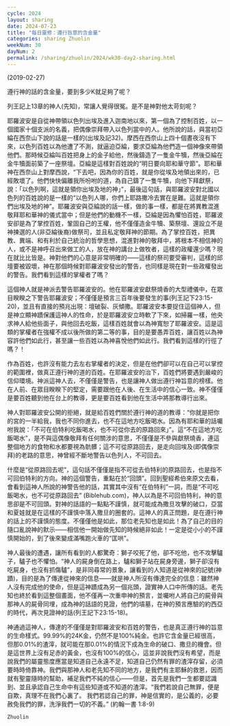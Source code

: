 ```yaml
---
cycle: 2024
layout: sharing
date: 2024-07-23
title: "每日靈修：遵行旨意的含金量"
categories: sharing Zhuolin
weekNum: 30
dayNum: 2
permalink: /sharing/zhuolin/2024/wk30-day2-sharing.html
---
```

(2019-02-27)

遵行神的話的含金量，要到多少K就足夠了呢？  

列王記上13章的神人(先知)，常讓人覺得很冤。是不是神對他太苛刻呢？  

耶羅波安是自從神帶領以色列出埃及進入迦南地以來，第一個為了控制百姓，以一個國家十個支派的名義，把偶像崇拜帶入以色列當中的人。他所說的話，與當初亞綸在西奈山下說的話是一樣的(出埃及記32)。摩西在西奈山上四十個晝夜沒有下來，以色列百姓以為他遭了不測，就逼迫亞綸，要求亞綸為他們造一個神像來帶領他們。那時候亞綸叫百姓把身上的金子給他，然後鑄造了一隻金牛犢，然後亞綸在金牛犢面前築了一座祭壇。亞綸是這樣對百姓說的“明日要向耶和華守節”。耶和華神在西奈山上對摩西說，“下去吧，因為你的百姓，就是你從埃及地領出來的，已經敗壞了。他們快快偏離我所吩咐的道，為自己鑄了一隻牛犢，向他下拜獻祭，說：「以色列啊，這就是領你出埃及地的神」”，最後這句話，與耶羅波安對北國以色列的百姓說的是一樣的“以色列人哪，你們上耶路撒冷去實在是難。這就是領你們出埃及地的神”。耶羅波安與亞綸說的話一樣，做的事一樣，都是在將異教混進敬拜耶和華神的儀式當中；但是他們的動機不一樣，亞綸是因為懼怕百姓，耶羅波安卻是為了掌控百姓，鞏固自己的王權，他不僅僅造金牛犢、築祭壇、還設立不是神揀選的人(非亞綸後裔)做祭司，並且私定敬拜神的節期。為了掌控百姓，把異教、異端、和有利於自己統治的哲學思想，混進對神的敬拜中，將根本不相信神的人，或不是神呼召出來做工的人，放在神的講台上做牧者，這樣的政權還少嗎？現在就比比皆是。神對他們的心意是非常明確的——這樣的祭司要受審判，這樣的邱壇要被毀壞，神在那個時候對耶羅波安發出的警告，也同樣是現在對一些政權發出的警告。我們看到這樣的掌權者了嗎？  

這個神人就是神派去警告耶羅波安的。他在耶羅波安獻祭燒香的大型禮儀中，在眾目睽睽之下警告耶羅波安；不僅僅是預言三百年後要發生的事(列王記下23:15-20)，並且有直接的預兆出現：壇破裂、灰傾撒。耶羅波安本要捉住這個神人，但是神立顯神蹟保護這神人的性命，於是耶羅波安立時軟了下來，如掃羅一樣，他央求神人給他些面子，與他回去吃飯，這樣百姓就會以為神寬恕了耶羅波安。這是這類的掌權者在強權不成以後所做的第二等的事，目的是要愚弄百姓，讓百姓以為神容許他們如此行，甚至讓一些百姓以為神喜悅他們如此行。我們看到這樣的行徑了嗎？！  

作為百姓，也許沒有能力去左右掌權者的決定，但是在他們卻可以在自己可以掌控的範圍裡，做真正遵行神的道的百姓。在耶羅波安的治下，百姓們將要遇到嚴峻的信仰環境。神派這神人去，不僅僅是警告，也是讓神人做出遵行神旨意的榜樣。他在人前、在眾目睽睽下的堅定，需要跟他在人後、在生活中的信心一致。神不僅僅是要百姓聽到他在台上的教導，更是要百姓看到他在生活中將那教導行出來。  

神人對耶羅波安公開的拒絕，就是給百姓們關於遵行神的道的教導：“你就是把你的宮的一半給我，我也不同你進去，也不在這地方吃飯喝水。因為有耶和華的話囑咐我說：「不可在伯特利吃飯喝水，也不可從你去的原路回來」”。這“不在這地方吃飯喝水”，是不與這偶像敬拜有任何關涉的意思，不僅僅是不參與獻祭燒香，連這整個地方的食物和水都要視為骯髒；這不可從原路回去，是走向回埃及(即偶像崇拜)的老路的意思，神曾經不斷地警告以色列人，不可回去。  

什麼是“從原路回去呢”，這句話不僅僅是指不可從去伯特利的原路回去，也是指不可回伯特利的方向。神的這個警告，重點在於“回頭”。回到聖經希伯來原文去看，會看到這神人所說的神警告他的話，其實其中沒有“在伯特利”一詞，而是“不可吃飯喝水，也不可從原路回去” (Biblehub.com)，神人以為是不可回伯特利，神的意思卻是不可回頭。對神的話語的一點點不謹慎，就可能成為撒旦攻擊的破口，亞當和夏娃就是在這樣的不謹慎中落入撒旦的圈套的。這神人的真正問題，是在遵行神的話上的不謹慎的態度。不僅僅他是如此，那位老先知也是如此！為了自己的目的隨口亂說神的默示——相信他一開始做先知的時候絕非如此！一定是從小小的不謹慎開始的，到了後來變成滿嘴跑火車的“匡哄”。  

神人最後的遭遇，讓所有看到的人都驚奇：獅子咬死了他，卻不吃他，也不攻擊驢子，驢子也不懼怕。“神人的屍身倒在路上，驢和獅子站在屍身旁邊，獅子卻沒有吃屍身，也沒有抓傷驢”，是非同尋常的景象，讓看到的人知道是從神來的記號(神蹟)，目的是為了傳達從神來的信息——就是神人所沒有傳達完全的信息：雖然神人沒有完成他的使命，但是這神蹟成為另一個兆頭，證實神人口中所傳的話。老先知也終於看到這整個畫面，他不僅再一次重申神的預言，並囑咐人將自己的屍骨與那神人的屍骨同埋，成為神的話語的見證，他們的墳墓，在神的預言應驗的約西亞的時代，再次見證神的話(列王記下23:15-18)。  

神通過這神人，傳達的不僅僅是對耶羅波安和百姓的警告，也是真正遵行神的旨意的生命樣式。99.99%的24K金，仍然不是100%純金。也許它含金量已經很高，但那0.01%的渣滓，就可能在那0.01%的情況下成為生命的破口、撒旦的機會。但是這世界上沒有足赤的黃金，也沒有100%的信心，這並非說我們沒有希望，而是說我們的屬靈態度應當是知道自己永遠不足，知道自己仍然有罪的渣滓存留，必須要時時倚靠神。我們與那神人和老先知不同的地方，是我們有主耶穌的救恩，因而就有聖靈隨時的幫助，補足我們不純的信心——但是，首先是我們一生都要認識到、並且承認自己生命中有這些知道或不知道的渣滓。“我們若說自己無罪，便是自欺，真理不在我們心裏了。 我們若認自己的罪，神是信實的，是公義的，必要赦免我們的罪，洗淨我們一切的不義。” (約翰一書 1:8-9)  

`Zhuolin`  
